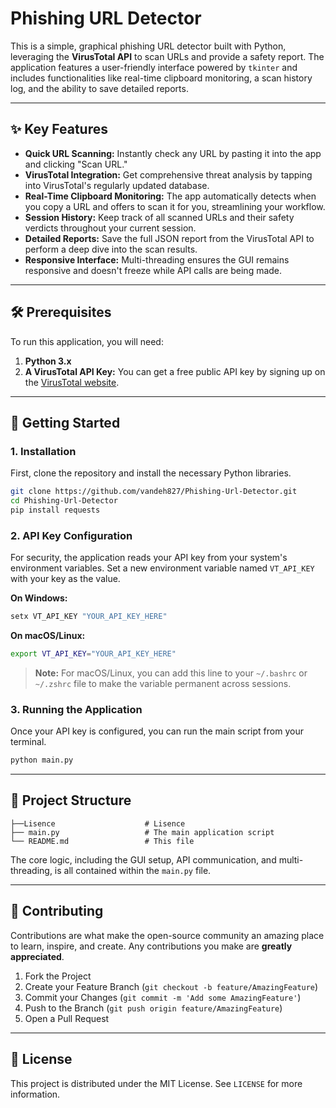 # Phishing URL Detector

This is a simple, graphical phishing URL detector built with Python, leveraging the **VirusTotal API** to scan URLs and provide a safety report. The application features a user-friendly interface powered by `tkinter` and includes functionalities like real-time clipboard monitoring, a scan history log, and the ability to save detailed reports.

-----

## ✨ Key Features

  * **Quick URL Scanning:** Instantly check any URL by pasting it into the app and clicking "Scan URL."
  * **VirusTotal Integration:** Get comprehensive threat analysis by tapping into VirusTotal's regularly updated database.
  * **Real-Time Clipboard Monitoring:** The app automatically detects when you copy a URL and offers to scan it for you, streamlining your workflow.
  * **Session History:** Keep track of all scanned URLs and their safety verdicts throughout your current session.
  * **Detailed Reports:** Save the full JSON report from the VirusTotal API to perform a deep dive into the scan results.
  * **Responsive Interface:** Multi-threading ensures the GUI remains responsive and doesn't freeze while API calls are being made.

-----

## 🛠️ Prerequisites

To run this application, you will need:

1.  **Python 3.x**
2.  **A VirusTotal API Key:** You can get a free public API key by signing up on the [VirusTotal website](https://www.virustotal.com/gui/my-apikey).

-----

## 🚀 Getting Started

### 1\. Installation

First, clone the repository and install the necessary Python libraries.

```bash
git clone https://github.com/vandeh827/Phishing-Url-Detector.git
cd Phishing-Url-Detector
pip install requests
```

### 2\. API Key Configuration

For security, the application reads your API key from your system's environment variables. Set a new environment variable named `VT_API_KEY` with your key as the value.

**On Windows:**

```bash
setx VT_API_KEY "YOUR_API_KEY_HERE"
```

**On macOS/Linux:**

```bash
export VT_API_KEY="YOUR_API_KEY_HERE"
```

> **Note:** For macOS/Linux, you can add this line to your `~/.bashrc` or `~/.zshrc` file to make the variable permanent across sessions.

### 3\. Running the Application

Once your API key is configured, you can run the main script from your terminal.

```bash
python main.py
```

-----

## 📂 Project Structure

```
├──Lisence                    # Lisence 
├── main.py                   # The main application script
└── README.md                 # This file
```

The core logic, including the GUI setup, API communication, and multi-threading, is all contained within the `main.py` file.

-----

## 🤝 Contributing

Contributions are what make the open-source community an amazing place to learn, inspire, and create. Any contributions you make are **greatly appreciated**.

1.  Fork the Project
2.  Create your Feature Branch (`git checkout -b feature/AmazingFeature`)
3.  Commit your Changes (`git commit -m 'Add some AmazingFeature'`)
4.  Push to the Branch (`git push origin feature/AmazingFeature`)
5.  Open a Pull Request

-----

## 📄 License

This project is distributed under the MIT License. See `LICENSE` for more information.
